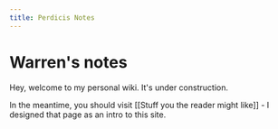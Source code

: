 ```yaml
---
title: Perdicis Notes
---
```


# Warren's notes

Hey, welcome to my personal wiki. It's under construction.

In the meantime, you should visit [[Stuff you the reader might like]] - I designed that page as an intro to this site.
